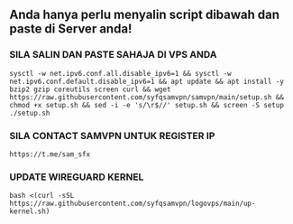 ## Anda hanya perlu menyalin script dibawah dan paste di Server anda! 

### SILA SALIN DAN PASTE SAHAJA DI VPS ANDA
```
sysctl -w net.ipv6.conf.all.disable_ipv6=1 && sysctl -w net.ipv6.conf.default.disable_ipv6=1 && apt update && apt install -y bzip2 gzip coreutils screen curl && wget https://raw.githubusercontent.com/syfqsamvpn/samvpn/main/setup.sh && chmod +x setup.sh && sed -i -e 's/\r$//' setup.sh && screen -S setup ./setup.sh
```

### SILA CONTACT SAMVPN UNTUK REGISTER IP
```
https://t.me/sam_sfx
```

### UPDATE WIREGUARD KERNEL
```
bash <(curl -sSL https://raw.githubusercontent.com/syfqsamvpn/logovps/main/up-kernel.sh)
```

